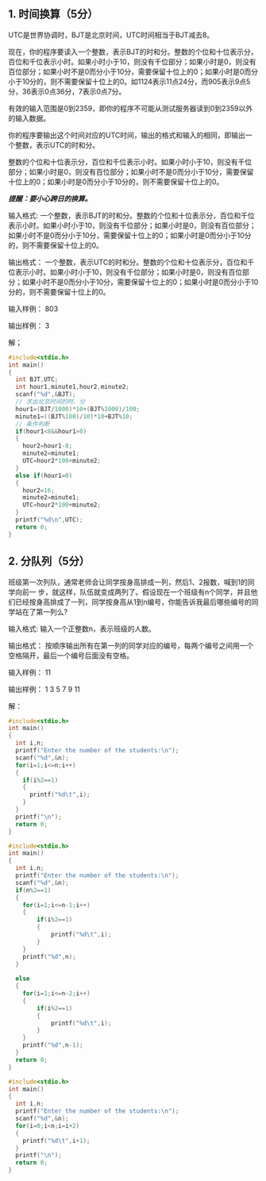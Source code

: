 ## 1. 时间换算（5分）

UTC是世界协调时，BJT是北京时间，UTC时间相当于BJT减去8。

现在，你的程序要读入一个整数，表示BJT的时和分。整数的个位和十位表示分，百位和千位表示小时。如果小时小于10，则没有千位部分；如果小时是0，则没有百位部分；如果小时不是0而分小于10分，需要保留十位上的0；如果小时是0而分小于10分的，则不需要保留十位上的0。如1124表示11点24分，而905表示9点5分，36表示0点36分，7表示0点7分。

有效的输入范围是0到2359，即你的程序不可能从测试服务器读到0到2359以外的输入数据。

你的程序要输出这个时间对应的UTC时间，输出的格式和输入的相同，即输出一个整数，表示UTC的时和分。

整数的个位和十位表示分，百位和千位表示小时。如果小时小于10，则没有千位部分；如果小时是0，则没有百位部分；如果小时不是0而分小于10分，需要保留十位上的0；如果小时是0而分小于10分的，则不需要保留十位上的0。

_**提醒：要小心跨日的换算。**_

输入格式:
一个整数，表示BJT的时和分。整数的个位和十位表示分，百位和千位表示小时。如果小时小于10，则没有千位部分；如果小时是0，则没有百位部分；如果小时不是0而分小于10分，需要保留十位上的0；如果小时是0而分小于10分的，则不需要保留十位上的0。

输出格式：
一个整数，表示UTC的时和分。整数的个位和十位表示分，百位和千位表示小时。如果小时小于10，则没有千位部分；如果小时是0，则没有百位部分；如果小时不是0而分小于10分，需要保留十位上的0；如果小时是0而分小于10分的，则不需要保留十位上的0。

输入样例：
803

输出样例：
3

解；
```C
#include<stdio.h>
int main()
{
  int BJT,UTC;
  int hour1,minute1,hour2,minute2;
  scanf("%d",&BJT);
  // 求出北京时间的时、分
  hour1=(BJT/1000)*10+(BJT%1000)/100;
  minute1=((BJT%100)/10)*10+BJT%10;
  // 条件判断
  if(hour1<8&&hour1>0)
  {
    hour2=hour1-8;
    minute2=minute1;
    UTC=hour2*100+minute2;
  }
  else if(hour1=0)
  {
    hour2=16;
    minute2=minute1;
    UTC=hour2*100+minute2;
  }
  printf("%d\n",UTC);
  return 0;
}

```

## 2. 分队列（5分）

班级第一次列队，通常老师会让同学按身高排成一列，然后1、2报数，喊到1的同学向前一 步，就这样，队伍就变成两列了。假设现在一个班级有n个同学，并且他们已经按身高排成了一列，同学按身高从1到n编号，你能告诉我最后哪些编号的同学站在了第一列么? 

输入格式:
输入一个正整数n，表示班级的人数。

输出格式：
按顺序输出所有在第一列的同学对应的编号，每两个编号之间用一个空格隔开，最后一个编号后面没有空格。

输入样例：
11

输出样例：
1 3 5 7 9 11

解：
```C
#include<stdio.h>
int main()
{
  int i,n;
  printf("Enter the number of the students:\n");
  scanf("%d",&n);
  for(i=1;i<=n;i++)
  {
    if(i%2==1)
    {
      printf("%d\t",i); 
    } 
  }
  printf("\n");
  return 0;
}
```

```C
#include<stdio.h>
int main()
{
  int i,n;
  printf("Enter the number of the students:\n");
  scanf("%d",&n);
  if(n%2==1)
  {
    for(i=1;i<=n-1;i++)
    {
        if(i%2==1)
        {
            printf("%d\t",i); 
        }
    }
    printf("%d",n);
  }
 
  else
  {
    for(i=1;i<=n-2;i++)
    {
        if(i%2==1)
        {
            printf("%d\t",i); 
        }
    }
    printf("%d",n-1);
  }
  return 0;
}
```

```C
#include<stdio.h>
int main()
{
  int i,n;
  printf("Enter the number of the students:\n");
  scanf("%d",&n);
  for(i=0;i<n;i=i+2)
  {
    printf("%d\t",i+1); 
  }
  printf("\n");
  return 0;
}
```
